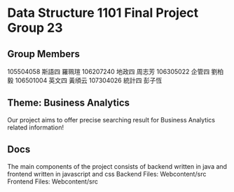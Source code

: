 # Data Structure 1101 Final Project Group 23

## Group Members
105504058 斯語四 羅珮瑄
106207240 地政四 周志芳
106305022 企管四 劉柏毅
106501004 英文四 黃頎云
107304026 統計四 彭子恆

## Theme: Business Analytics
Our project aims to offer precise searching result for Business Analytics related information!

## Docs
The main components of the project consists of backend written in java and frontend written in javascript and css
Backend Files: Webcontent/src
Frontend Files: Webcontent/src
